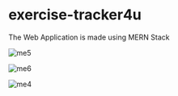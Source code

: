 # exercise-tracker4u
The Web Application is made using MERN Stack

![me5](https://user-images.githubusercontent.com/84615076/181616944-45b3faaa-2ab4-44b2-af99-28cb1899eafc.PNG)

![me6](https://user-images.githubusercontent.com/84615076/181617128-b6247b31-c5d9-4d6a-82bd-ce08bce7ca9e.PNG)

![me4](https://user-images.githubusercontent.com/84615076/181617398-6252d465-6b95-4ca8-821e-6813b392cc89.PNG)
